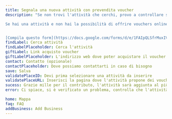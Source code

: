 ```yaml
---
title: Segnala una nuova attività con prevendita voucher
description: "Se non trovi l'attività che cerchi, provo a controllare su google maps il nome corretto.

Se hai una attività e non hai la possibilità di offrire vouchers online, stiamo cercando una soluzione anche per questo.


[Compila questo form](https://docs.google.com/forms/d/e/1FAIpQLSfrMuxIVvACmOjhjfJTrZKMpofblTBczNJ-2_IPTNB6aeiVCQ/viewform), ti contatteremo appena avremo individuato la scelta migliore"
findLabel: Cerca attività
findLabelPlaceholder: Cerca l'attività
giftLabel: Link acquisto voucher
giftLabelPlaceholder: L'indirizzo web dove poter acquistare il voucher
contact: Contatto (opzionale)
contactPlaceholder: Dove possiamo contattarti in caso di bisogno
save: Salva
validatePlaceID: Devi prima selezionare una attività da inserire
validatePlaceURL: Inserisci la pagina dove l'attività propone dei voucher
sucess: Grazie mille per il contributo, l'attività sarà aggiunta al più presto
error: Ci spiace, si è verificato un problema, controlla che l'attività non sia già presente

home: Mappa
faq: FAQ
addBusiness: Add Business
---
```

